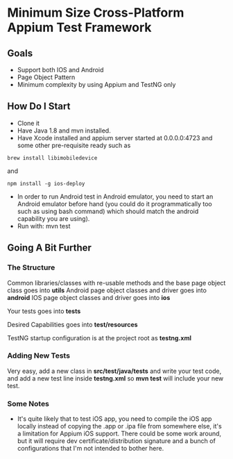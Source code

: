 # Minimum Size Cross-Platform Appium Test Framework

## Goals 
* Support both IOS and Android
* Page Object Pattern
* Minimum complexity by using Appium and TestNG only


## How Do I Start
* Clone it
* Have Java 1.8 and mvn installed.
* Have Xcode installed and appium server started at 0.0.0.0:4723 and some other pre-requisite ready such as 
```
brew install libimobiledevice
```
and 
```
npm install -g ios-deploy
```
* In order to run Android test in Android emulator, you need to start an Android emulator before hand (you could do it programmatically too such as using bash command) which should match the android capability you are using).
* Run with: mvn test


## Going A Bit Further

### The Structure
Common libraries/classes with re-usable methods and the base page object class goes into **utils**
Android page object classes and driver goes into **android**
IOS page object classes and driver goes into **ios**

Your tests goes into **tests**

Desired Capabilities goes into **test/resources**

TestNG startup configuration is at the project root as **testng.xml**

### Adding New Tests
Very easy, add a new class in **src/test/java/tests** and write your test code, and add a new test line inside **testng.xml** so **mvn test** will include your new test.

### Some Notes
* It's quite likely that to test iOS app, you need to compile the iOS app locally instead of copying the .app or .ipa file from somewhere else, it's a limitation for Appium iOS support. There could be some work around, but it will require dev certificate/distribution signature and a bunch of configurations that I'm not intended to bother here.



